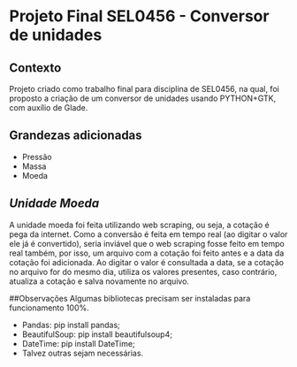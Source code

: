 # Projeto Final SEL0456 - Conversor de unidades

## Contexto
Projeto criado como trabalho final para disciplina de SEL0456, na qual, foi proposto a criação de um conversor de unidades usando PYTHON+GTK, com auxílio de Glade.

## Grandezas adicionadas
 - Pressão
 - Massa
 - Moeda
 
## *Unidade Moeda*
A unidade moeda foi feita utilizando web scraping, ou seja, a cotação é pega da internet. Como a conversão é feita em tempo real (ao digitar o valor ele já é convertido), seria inviável que o web scraping fosse feito em tempo real também, por isso, um arquivo com a cotação foi feito antes e a data da cotação foi adicionada.
Ao digitar o valor é consultada a data, se a cotação no arquivo for do mesmo dia, utiliza os valores presentes, caso contrário, atualiza a cotação e salva novamente no arquivo.
 
##Observações
Algumas bibliotecas precisam ser instaladas para funcionamento 100%.
 - Pandas: pip install pandas;
 - BeautifulSoup: pip install beautifulsoup4;
 - DateTime: pip install DateTime;
 - Talvez outras sejam necessárias.
